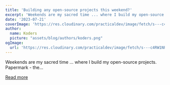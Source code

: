 ```yaml
---
title: 'Building any open-source projects this weekend?'
excerpt: 'Weekends are my sacred time ... where I build my open-source projects.              Papermark - the...'
date: '2023-07-21'
coverImage: 'https://res.cloudinary.com/practicaldev/image/fetch/s---c4RW1NP--/c_imagga_scale,f_auto,fl_progressive,h_420,q_auto,w_1000/https://dev-to-uploads.s3.amazonaws.com/uploads/articles/3ftofyjvq9f8k6kww50v.png'
author:
  name: Koders
  picture: "assets/blog/authors/koders.png"
ogImage:
  url: 'https://res.cloudinary.com/practicaldev/image/fetch/s---c4RW1NP--/c_imagga_scale,f_auto,fl_progressive,h_420,q_auto,w_1000/https://dev-to-uploads.s3.amazonaws.com/uploads/articles/3ftofyjvq9f8k6kww50v.png'
---
```


Weekends are my sacred time ... where I build my open-source projects.              Papermark - the...

[Read more](https://dev.to/mfts/building-any-open-source-projects-this-weekend-3o46)
